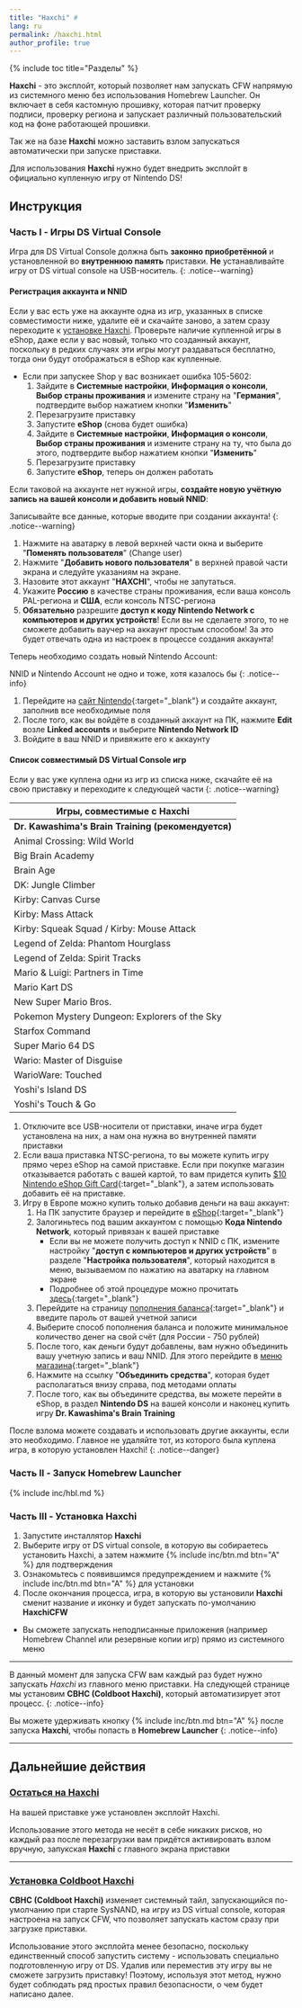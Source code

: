 ```yaml
---
title: "Haxchi" #
lang: ru
permalink: /haxchi.html
author_profile: true
---
```


{% include toc title="Разделы" %}

**Haxchi** - это эксплойт, который позволяет нам запускать CFW напрямую из системного меню без использования Homebrew Launcher. Он включает в себя кастомную прошивку, которая патчит проверку подписи, проверку региона и запускает различный пользовательский код на фоне работающей прошивки.

Так же на базе **Haxchi** можно заставить взлом запускаться автоматически при запуске приставки. 

Для использования **Haxchi** нужно будет внедрить эксплойт в официально купленную игру от Nintendo DS! 

## Инструкция

### Часть I - Игры DS Virtual Console

Игра для DS Virtual Console должна быть **законно приобретённой** и установленной во **внутреннюю память** приставки. **Не** устанавливайте игру от DS virtual console на USB-носитель. 
{: .notice--warning}

#### Регистрация аккаунта и NNID 

Если у вас есть уже на аккаунте одна из игр, указанных в списке совместимости ниже, удалите её и скачайте заново, а затем сразу переходите к [установке Haxchi](#часть-ii---установка-haxchi). Проверьте наличие купленной игры в eShop, даже если у вас новый, только что созданный аккаунт, поскольку в редких случаях эти игры могут раздаваться бесплатно, тогда они будут отображаться в eShop как купленные.

+ Если при запускеe Shop у вас возникает ошибка 105-5602:
   1. Зайдите в **Системные настройки**, **Информация о консоли**, **Выбор страны проживания** и измените страну на "**Германия**", подтвердите выбор нажатием кнопки "**Изменить**"
   1. Перезагрузите приставку 
   1. Запустите **eShop** (снова будет ошибка)
   1. Зайдите в **Системные настройки**, **Информация о консоли**, **Выбор страны проживания** и измените страну на ту, что была до этого, подтвердите выбор нажатием кнопки "**Изменить**"
   1. Перезагрузите приставку 
   1. Запустите **eShop**, теперь он должен работать

Если таковой на аккаунте нет нужной игры, **создайте новую учётную запись на вашей консоли и добавить новый NNID**:

Записывайте все данные, которые вводите при создании аккаунта!
{: .notice--warning}

1. Нажмите на аватарку в левой верхней части окна и выберите "**Поменять пользователя**" (Change user)
1. Нажмите "**Добавить нового пользователя**" в верхней правой части экрана и следуйте указаниям на экране. 
1. Назовите этот аккаунт "**HAXCHI**", чтобы не запутаться. 
1. Укажите **Россию** в качестве страны проживания, если ваша консоль PAL-региона и **США**, если консоль NTSC-региона 
1. **Обязательно** разрешите **доступ к коду Nintendo Network с компьютеров и других устройств**! Если вы не сделаете этого, то не сможете добавить ваучер на аккаунт простым способом! За это будет отвечать одна из настроек в процессе создания аккаунта!

Теперь необходимо создать новый Nintendo Account: 

NNID и Nintendo Account не одно и тоже, хотя казалось бы
{: .notice--info}

1. Перейдите на [сайт Nintendo](https://accounts.nintendo.com/authorize_age_gate?redirect_after=5&redirect_uri=https%3A%2F%2Faccounts.nintendo.com%2F){:target="_blank"} и создайте аккаунт, заполнив все необходимые поля
1. После того, как вы войдёте в созданный аккаунт на ПК, нажмите **Edit** возле **Linked accounts** и выберите **Nintendo Network ID**
1. Войдите в ваш NNID и привяжите его к аккаунту

#### Список совместимый DS Virtual Console игр

Если у вас уже куплена одни из игр из списка ниже, скачайте её на свою приставку и переходите к следующей части
{: .notice--warning}

| Игры, совместимые с Haxchi|
| ------------- |
| **Dr. Kawashima's Brain Training (рекомендуется)**|
| Animal Crossing: Wild World |
| Big Brain Academy |
| Brain Age |
| DK: Jungle Climber |
| Kirby: Canvas Curse |
| Kirby: Mass Attack|
| Kirby: Squeak Squad / Kirby: Mouse Attack |
| Legend of Zelda: Phantom Hourglass |
| Legend of Zelda: Spirit Tracks |
| Mario & Luigi: Partners in Time |
| Mario Kart DS |
| New Super Mario Bros. |
| Pokemon Mystery Dungeon: Explorers of the Sky |
| Starfox Command |
| Super Mario 64 DS |
| Wario: Master of Disguise |
| WarioWare: Touched |
| Yoshi's Island DS |
| Yoshi's Touch & Go |

1. Отключите все USB-носители от приставки, иначе игра будет установлена на них, а нам она нужна во внутренней памяти приставки
1. Если ваша приставка NTSC-региона, то вы можете купить игру прямо через eShop на самой приставке. Если при покупке магазин отказывается работать с вашей картой, то вам придется купить [$10 Nintendo eShop Gift Card](https://www.amazon.com/gp/product/B01LZNGPY3/ref=ppx_yo_dt_b_d_asin_title_o00?ie=UTF8&psc=1){:target="_blank"}, а затем использовать добавить её на приставке.
1. Игру в Европе можно купить только добавив деньги на ваш аккаунт: 
   1. На ПК запустите браузер и перейдите в [eShop](https://www.nintendo.ru/-/Nintendo-eShop/Nintendo-eShop-1806894.html){:target="_blank"}
   1. Залогиньтесь под вашим аккаунтом с помощью **Кода Nintendo Network**, который привязан к вашей приставке 
      * Если вы не можете получить доступ к NNID с ПК, измените настройку "**доступ с компьютеров и других устройств**" в разделе "**Настройка пользователя**", который находится в меню, вызываемом по нажатию на аватарку на главном экране
      * Подробнее об этой процедуре можно прочитать [здесь](https://www.nintendo.ru/-/Nintendo-2DS-Nintendo-3DS/-/Nintendo-eShop/-Nintendo-eShop--1626660.html){:target="_blank"}
   1. Перейдите на страницу [пополнения баланса](https://ec.nintendo.com/my/balance_add){:target="_blank"} и введите пароль от вашей учетной записи
   1. Выберите способ пополнения баланса и положите минимальное количество денег на свой счёт (для России - 750 рублей)
   1. После того, как деньги будут добавлены, вам нужно объединить вашу учетную запись и ваш NNID. Для этого перейдите в [меню магазина](https://ec.nintendo.com/my/#/){:target="_blank"}
   1. Нажмите на ссылку "**Объединить средства**", которая будет располагаться внизу справа, под методами оплаты
   1. После того, как вы объедините средства, вы можете перейти в eShop, в раздел **Nintendo DS** на вашей консоли и наконец купить игру **Dr. Kawashima's Brain Training**

После взлома можете создавать и использовать другие аккаунты, если это необходимо. Главное не удаляйте тот, из которого была куплена игра, в которую установлен Haxchi!
{: .notice--danger}

### Часть II - Запуск Homebrew Launcher

{% include inc/hbl.md %}

### Часть III - Установка Haxchi

1. Запустите инсталлятор **Haxchi**
1. Выберите игру от DS virtual console, в которую вы собираетесь установить Haxchi, а затем нажмите {% include inc/btn.md btn="A" %} для подтверждения
1. Ознакомьтесь с появившимся предупреждением и нажмите {% include inc/btn.md btn="A" %} для установки
1. После окончания процесса, игра, в которую вы установили **Haxchi** сменит название и иконку и будет запускать по-умолчанию **HaxchiCFW**
  + Вы сможете запускать неподписанные приложения (например Homebrew Channel или резервные копии игр) прямо из системного меню

___

В данный момент для запуска CFW вам каждый раз будет нужно запускать *Haxchi* из главного меню приставки. На следующей странице мы установим **CBHC (Coldboot Haxchi)**, который автоматизирует этот процесс.
{: .notice--info}

Вы можете удерживать кнопку {% include inc/btn.md btn="A" %} после запуска **Haxchi**, чтобы попасть в **Homebrew Launcher**
{: .notice--info}

___

## Дальнейшие действия

### [Остаться на Haxchi](homebrew-launcher-channel)

На вашей приставке уже установлен эксплойт Haxchi.

Использование этого метода не несёт в себе никаких рисков, но каждый раз после перезагрузки вам придётся активировать взлом вручную, запукская **Haxchi** с главного экрана приставки

___

### [Установка Coldboot Haxchi](coldboot-haxchi)

**CBHC (Coldboot Haxchi)** изменяет системный тайл, запускающийся по-умолчанию при старте SysNAND, на игру из DS virtual console, которая настроена на запуск CFW, что позволяет запускать кастом сразу при загрузке приставки.

Использование этого эксплойта менее безопасно, поскольку единственный способ запустить систему - использовать специально подготовленную игру от DS. Удалив или переместив эту игру вы не сможете загрузить приставку! Поэтому, используя этот метод, нужно будет соблюдать ряд простых правил безопасности, о чем будет написано далее.